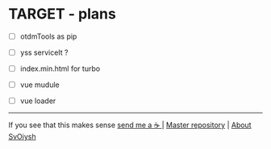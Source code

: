 # TARGET - plans

- [ ] otdmTools as pip
- [ ] yss serviceIt ?
- [ ] index.min.html for turbo
- [ ] vue mudule
- [ ] vue loader


---

If you see that this makes sense [ send me a ☕ ](https://ko-fi.com/B0B0DFYGS) | [Master repository](https://github.com/yOyOeK1/oiyshTerminal) | [About SvOiysh](https://www.youtube.com/@svoiysh)

